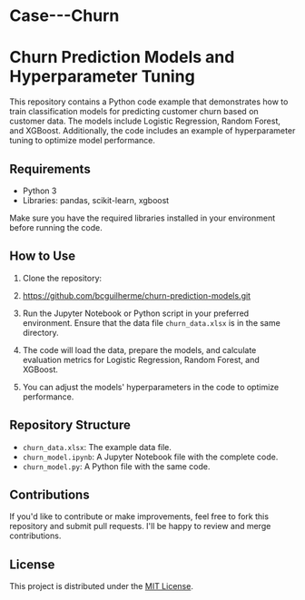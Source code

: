 # Case---Churn

# Churn Prediction Models and Hyperparameter Tuning

This repository contains a Python code example that demonstrates how to train classification models for predicting customer churn based on customer data. The models include Logistic Regression, Random Forest, and XGBoost. Additionally, the code includes an example of hyperparameter tuning to optimize model performance.

## Requirements

- Python 3
- Libraries: pandas, scikit-learn, xgboost

Make sure you have the required libraries installed in your environment before running the code.

## How to Use

1. Clone the repository:

2. https://github.com/bcguilherme/churn-prediction-models.git


3. Run the Jupyter Notebook or Python script in your preferred environment. Ensure that the data file `churn_data.xlsx` is in the same directory.

4. The code will load the data, prepare the models, and calculate evaluation metrics for Logistic Regression, Random Forest, and XGBoost.

5. You can adjust the models' hyperparameters in the code to optimize performance.

## Repository Structure

- `churn_data.xlsx`: The example data file.
- `churn_model.ipynb`: A Jupyter Notebook file with the complete code.
- `churn_model.py`: A Python file with the same code.

## Contributions

If you'd like to contribute or make improvements, feel free to fork this repository and submit pull requests. I'll be happy to review and merge contributions.

## License

This project is distributed under the [MIT License](LICENSE).
